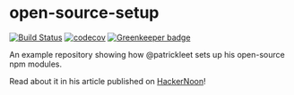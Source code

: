 # open-source-setup

[![Build Status](https://travis-ci.org/maninga/open-source-setup.svg?branch=master)](https://travis-ci.org/maninga/open-source-setup)
[![codecov](https://codecov.io/gh/maninga/open-source-setup/branch/master/graph/badge.svg)](https://codecov.io/gh/maninga/open-source-setup) [![Greenkeeper badge](https://badges.greenkeeper.io/maninga/open-source-setup.svg)](https://greenkeeper.io/)

An example repository showing how @patrickleet sets up his open-source npm modules.

Read about it in his article published on [HackerNoon](https://hackernoon.com/these-6-essential-tools-will-maintain-your-npm-modules-for-you-4cbbee88e0cb)!

